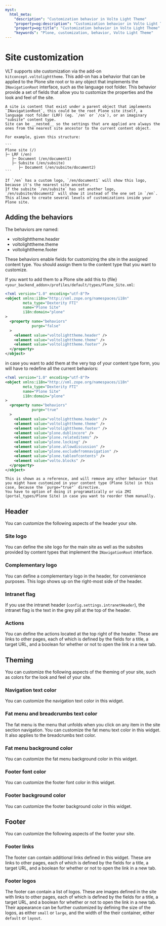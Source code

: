 ```yaml
---
myst:
  html_meta:
    "description": "Customization behavior in Volto Light Theme"
    "property=og:description": "Customization behavior in Volto Light Theme"
    "property=og:title": "Customization behavior in Volto Light Theme"
    "keywords": "Plone, customization, behavior, Volto Light Theme"
---
```


# Site customization

VLT supports site customization via the add-on `kitconcept.voltolighttheme`.
This add-on has a behavior that can be applied to the Plone site root or to any object that implements the `INavigationRoot` interface, such as the language root folder.
This behavior provide a set of fields that allow you to customize the properties and the look and feel of the site.

````{important}
A site is content that exist under a parent object that implements `INavigationRoot`, this could be the root Plone site itself, a language root folder (LRF) (eg. `/en` or `/ca`), or an imaginary "subsite" content type.
Site can be __nested__ so the settings that are applied are always the ones from the nearest site ancestor to the current content object.

For example, given this structure:

```
Plone site (/)
├─ LRF (/en)
   ├─ Document (/en/document1)
   ├─ Subsite (/en/subsite)
      ├─ Document (/en/subsite/document2)
```

If `/en` has a custom logo, `/en/document1` will show this logo, because it's the nearest site ancestor.
If the subsite `/en/subsite` has set another logo, `/en/subsite/document2` will show it instead of the one set in `/en`.
This allows to create several levels of customizations inside your Plone site.
````

## Adding the behaviors

The behaviors are named:

- voltolighttheme.header
- voltolighttheme.theme
- voltolighttheme.footer

These behaviors enable fields for customizing the site in the assigned content type.
You should assign them to the content type that you want to customize.

If you want to add them to a Plone site add this to {file}`<your_backend_addon>/profiles/default/types/Plone_Site.xml`:

```xml
<?xml version="1.0" encoding="utf-8"?>
<object xmlns:i18n="http://xml.zope.org/namespaces/i18n"
        meta_type="Dexterity FTI"
        name="Plone Site"
        i18n:domain="plone"
>
  <property name="behaviors"
            purge="false"
  >
    <element value="voltolighttheme.header" />
    <element value="voltolighttheme.theme" />
    <element value="voltolighttheme.footer" />
  </property>
</object>
```

in case you want to add them at the very top of your content type form, you will have to redefine all the current behaviors:

```xml
<?xml version="1.0" encoding="utf-8"?>
<object xmlns:i18n="http://xml.zope.org/namespaces/i18n"
        meta_type="Dexterity FTI"
        name="Plone Site"
        i18n:domain="plone"
>
  <property name="behaviors"
            purge="true"
  >
    <element value="voltolighttheme.header" />
    <element value="voltolighttheme.theme" />
    <element value="voltolighttheme.footer" />
    <element value="plone.dublincore" />
    <element value="plone.relateditems" />
    <element value="plone.locking" />
    <element value="plone.allowdiscussion" />
    <element value="plone.excludefromnavigation" />
    <element value="plone.tableofcontents" />
    <element value="volto.blocks" />
  </property>
</object>
```

```{note}
This is shown as a reference, and will remove any other behavior that you might have customized in your content type (Plone Site) in this case, because the `purge="true"` directive.
You have to option of doing it programatically or via ZMI (portal_types/Plone Site) in case you want to reorder them manually.
```

## Header

You can customize the following aspects of the header your site.

### Site logo

You can define the site logo for the main site as well as the subsites provided by content types that implement the `INavigationRoot` interface.

### Complementary logo

You can define a complementary logo in the header, for convenience purposes.
This logo shows up on the right-most side of the header.

### Intranet flag

If you use the intranet header (`config.settings.intranetHeader`), the intranet flag is the text in the grey pill at the top of the header.

### Actions

You can define the actions located at the top right of the header.
These are links to other pages, each of which is defined by the fields for a title, a target URL, and a boolean for whether or not to open the link in a new tab.


## Theming

You can customize the following aspects of the theming of your site, such as colors for the look and feel of your site.

### Navigation text color

You can customize the navigation text color in this widget.

### Fat menu and breadcrumbs text color

The fat menu is the menu that unfolds when you click on any item in the site section navigation.
You can customize the fat menu text color in this widget.
It also applies to the breadcrumbs text color.

### Fat menu background color

You can customize the fat menu background color in this widget.

### Footer font color

You can customize the footer font color in this widget.

### Footer background color

You can customize the footer background color in this widget.


## Footer

You can customize the following aspects of the footer your site.

### Footer links

The footer can contain additional links defined in this widget.
These are links to other pages, each of which is defined by the fields for a title, a target URL, and a boolean for whether or not to open the link in a new tab.

### Footer logos

The footer can contain a list of logos.
These are images defined in the site with links to other pages, each of which is defined by the fields for a title, a target URL, and a boolean for whether or not to open the link in a new tab.
Their appearance can be further customized by defining the size of the logos, as either `small` or `large`, and the width of the their container, either `default` or `layout`.
